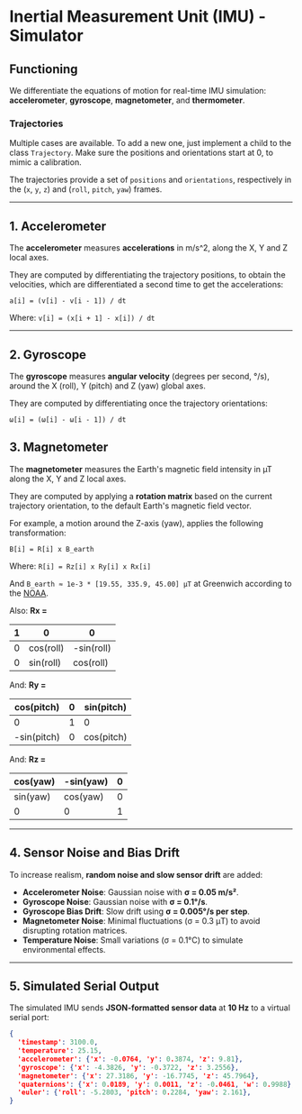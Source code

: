 # Inertial Measurement Unit (IMU) - Simulator

## Functioning
We differentiate the equations of motion for real-time IMU simulation: **accelerometer**, **gyroscope**, **magnetometer**, and **thermometer**.

### Trajectories
Multiple cases are available. To add a new one, just implement a child to the class `Trajectory`. Make sure the positions and orientations start at 0, to mimic a calibration. 

The trajectories provide a set of `positions` and `orientations`, respectively in the (`x`, `y`, `z`) and (`roll`, `pitch`, `yaw`) frames.

---

## 1. Accelerometer

The **accelerometer** measures **accelerations** in m/s^2, along the X, Y and Z local axes.

They are computed by differentiating the trajectory positions, to obtain the velocities, which are differentiated a second time to get the accelerations:

`a[i] = (v[i] - v[i - 1]) / dt` 

Where: `v[i] = (x[i + 1] - x[i]) / dt`

---

## 2. Gyroscope
The **gyroscope** measures **angular velocity** (degrees per second, °/s), around the X (roll), Y (pitch) and Z (yaw) global axes.

They are computed by differentiating once the trajectory orientations:

`ω[i] = (ω[i] - ω[i - 1]) / dt`



## 3. Magnetometer
The **magnetometer** measures the Earth's magnetic field intensity in µT along the X, Y and Z local axes.

They are computed by applying a **rotation matrix** based on the current trajectory orientation, to the default Earth's magnetic field vector.

For example, a motion around the Z-axis (yaw), applies the following transformation:

`B[i] = R[i] x B_earth`

Where: `R[i] = Rz[i] x Ry[i] x Rx[i]` 

And `B_earth ≈ 1e-3 * [19.55, 335.9, 45.00] µT` at Greenwich according to the [NOAA](https://www.ngdc.noaa.gov/geomag/calculators/magcalc.shtml).

Also: **Rx =**

| 1 | 0         | 0          |
|---|-----------|------------|
| 0 | cos(roll) | -sin(roll) |
| 0 | sin(roll) | cos(roll)  |

And: **Ry =**

| cos(pitch)  | 0 | sin(pitch) |
|-------------|---|------------|
| 0           | 1 | 0          |
| -sin(pitch) | 0 | cos(pitch) |

And: **Rz =**

| cos(yaw) | -sin(yaw) |  0  |
|----------|-----------|-----|
| sin(yaw) | cos(yaw)  |  0  |
| 0        | 0         |  1  |

---

## 4. Sensor Noise and Bias Drift
To increase realism, **random noise and slow sensor drift** are added:
- **Accelerometer Noise**: Gaussian noise with **σ = 0.05 m/s²**.
- **Gyroscope Noise**: Gaussian noise with **σ = 0.1°/s**.
- **Gyroscope Bias Drift**: Slow drift using **σ = 0.005°/s per step**.
- **Magnetometer Noise**: Minimal fluctuations (σ = 0.3 µT) to avoid disrupting rotation matrices.
- **Temperature Noise**: Small variations (σ = 0.1°C) to simulate environmental effects.

---

## 5. Simulated Serial Output
The simulated IMU sends **JSON-formatted sensor data** at **10 Hz** to a virtual serial port:

```json
{
  'timestamp': 3100.0, 
  'temperature': 25.15, 
  'accelerometer': {'x': -0.0764, 'y': 0.3874, 'z': 9.81}, 
  'gyroscope': {'x': -4.3826, 'y': -0.3722, 'z': 3.2556}, 
  'magnetometer': {'x': 27.3186, 'y': -16.7745, 'z': 45.7964}, 
  'quaternions': {'x': 0.0189, 'y': 0.0011, 'z': -0.0461, 'w': 0.9988}, 
  'euler': {'roll': -5.2803, 'pitch': 0.2284, 'yaw': 2.161},
}
```
